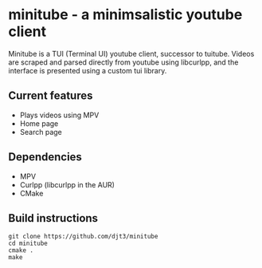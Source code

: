 # minitube - a minimsalistic youtube client
Minitube is a TUI (Terminal UI) youtube client, successor to tuitube. Videos are scraped and parsed directly from youtube using libcurlpp, and the interface is presented using a custom tui library.

## Current features
- Plays videos using MPV
- Home page
- Search page

## Dependencies
- MPV
- Curlpp (libcurlpp in the AUR)
- CMake

## Build instructions
```
git clone https://github.com/djt3/minitube
cd minitube
cmake .
make
```

